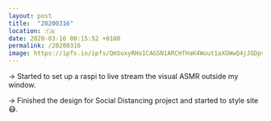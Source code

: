 ```yaml
---
layout: post
title:  "20200316"
location: 🇹🇼
date: 2020-03-16 00:15:52 +0100
permalink: /20200316
image: https://ipfs.io/ipfs/QmSuxyRHo1CAGSN1ARCHfHaK4Wuut1aXGWwQ4jJGDpvf5B?filename=20200316.png
---
```


→ Started to set up a raspi to live stream the visual ASMR outside my window.

→ Finished the design for Social Distancing project and started to style site 😷.